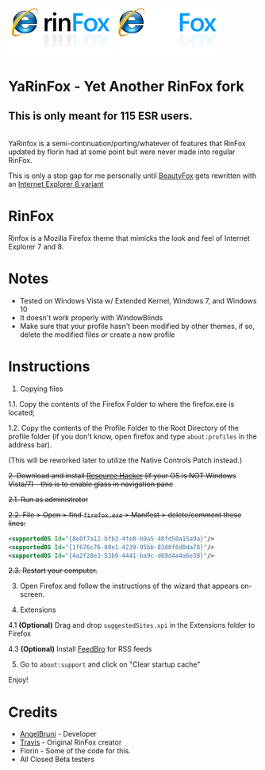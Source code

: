 ![rinFox Logo](images/logo_dark.png#gh-light-mode-only)
![rinFox Logo](images/logo_light.png#gh-dark-mode-only)

# YaRinFox - Yet Another RinFox fork

## This is only meant for 115 ESR users.

<br>YaRinfox is a semi-continuation/porting/whatever of features that RinFox updated by florin had at some point but were never made into regular RinFox.

This is only a stop gap for me personally until [BeautyFox](https://github.com/dominichayesferen/BeautyFox) gets rewritten with an [Internet Explorer 8 variant](https://github.com/dominichayesferen/BeautyFox/issues/13)

# RinFox
Rinfox is a Mozilla Firefox theme that mimicks the look and feel of Internet Explorer 7 and 8.

# Notes
* Tested on Windows Vista w/ Extended Kernel, Windows 7, and Windows 10
* It doesn't work properly with WindowBlinds
* Make sure that your profile hasn't been modified by other themes, if so, delete the modified files _or_ create a new profile

# Instructions

1. Copying files

1.1.	Copy the contents of the Firefox Folder to where the firefox.exe is located;

1.2.	Copy the contents of the Profile Folder to the Root Directory of the profile folder (if you don't know, open firefox and type `about:profiles` in the address bar).

(This will be reworked later to utilize the Native Controls Patch instead.)

~~2.	Download and install [Resource Hacker](https://angusj.com/resourcehacker/) (if your OS is NOT Windows Vista/7) - this is to enable glass in navigation pane~~

~~2.1.	Run as administrator~~

~~2.2.	File > Open > find `firefox.exe` > Manifest > delete/comment these lines:~~
```xml
<supportedOS Id="{8e0f7a12-bfb3-4fe8-b9a5-48fd50a15a9a}"/>
<supportedOS Id="{1f676c76-80e1-4239-95bb-83d0f6d0da78}"/>
<supportedOS Id="{4a2f28e3-53b9-4441-ba9c-d69d4a4a6e38}"/>
```
~~2.3.	Restart your computer.~~

3. Open Firefox and follow the instructions of the wizard that appears on-screen.

4.	Extensions

4.1	**(Optional)** Drag and drop `suggestedSites.xpi` in the Extensions folder to Firefox

4.3	**(Optional)** Install [FeedBro](https://addons.mozilla.org/en-US/firefox/addon/feedbroreader/) for RSS feeds

5. Go to `about:support` and click on "Clear startup cache"

Enjoy!

# Credits 
* [AngelBruni](https://github.com/angelbruni) - Developer
* [Travis](https://github.com/travy-patty) - Original RinFox creator
* Florin - Some of the code for this.
* All Closed Beta testers
